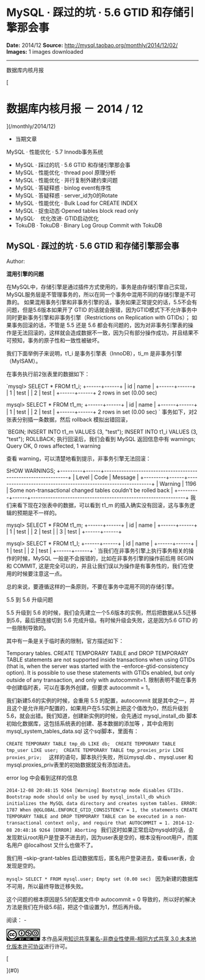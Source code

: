 # MySQL · 踩过的坑 · 5.6 GTID 和存储引擎那会事

**Date:** 2014/12
**Source:** http://mysql.taobao.org/monthly/2014/12/02/
**Images:** 1 images downloaded

---

数据库内核月报

 [
 # 数据库内核月报 － 2014 / 12
 ](/monthly/2014/12)

 * 当期文章

 MySQL · 性能优化 · 5.7 Innodb事务系统
* MySQL · 踩过的坑 · 5.6 GTID 和存储引擎那会事
* MySQL · 性能优化 · thread pool 原理分析
* MySQL · 性能优化 · 并行复制外建约束问题
* MySQL · 答疑释惑 · binlog event有序性
* MySQL · 答疑释惑 · server_id为0的Rotate
* MySQL · 性能优化 · Bulk Load for CREATE INDEX
* MySQL · 捉虫动态·Opened tables block read only
* MySQL·　优化改进· GTID启动优化
* TokuDB · TokuDB · Binary Log Group Commit with TokuDB

 ## MySQL · 踩过的坑 · 5.6 GTID 和存储引擎那会事 
 Author: 

 **混用引擎的问题**

在MySQL中，存储引擎是通过插件方式使用的，事务是由存储引擎自己实现，MySQL服务层是不管理事务的，所以在同一个事务中混用不同的存储引擎是不可靠的。 如果混用事务引擎和非事务引擎的话，事务如果正常提交的话，5.5不会有问题，但是5.6版本如果开了 GTID 的话就会报错，因为GTID模式下不允许事务中同时更新事务引擎和非事务引擎（Restrictions on Replication with GTIDs）； 如果事务回滚的话，不管是 5.5 还是 5.6 都会有问题的，因为对非事务引擎表的操作是无法回滚的，这样就会造成数据不一致，因为只有部分操作成功，并且结果不可预知，事务的原子性和一致性被破坏。

我们下面举例子来说明，t1_i 是事务引擎表（InnoDB），ti_m 是非事务引擎（MyISAM）。

在事务执行前2张表里的数据如下：

`mysql> SELECT * FROM t1_i;
+------+------+
| id | name |
+------+------+
| 1 | test |
| 2 | test |
+------+------+
2 rows in set (0.00 sec)

mysql> SELECT * FROM t1_m;
+------+------+
| id | name |
+------+------+
| 1 | test |
| 2 | test |
+------+------+
2 rows in set (0.00 sec)
`
事务如下，对2张表分别插一条数据，然后 rollback 模拟出错回滚，

`BEGIN;
INSERT INTO t1_m VALUES (3, "test");
INSERT INTO t1_i VALUES (3, "test");
ROLLBACK;
执行回滚后，我们会看到 MySQL 返回信息中有 warnings;
Query OK, 0 rows affected, 1 warning

查看 warning，可以清楚地看到提示，非事务引擎无法回滚：

SHOW WARNINGS;
+---------+------+---------------------------------------------------------------+
| Level | Code | Message |
+---------+------+---------------------------------------------------------------+
| Warning | 1196 | Some non-transactional changed tables couldn't be rolled back |
+---------+------+---------------------------------------------------------------+
我们来看下现在2张表中的数据，可以看到 t1_m 的插入确实没有回滚，这与事务逻辑的预期是不一样的。

mysql> SELECT * FROM t1_m;
+------+------+
| id | name |
+------+------+
| 1 | test |
| 2 | test |
| 3 | test |
+------+------+

mysql> SELECT * FROM t1_I;
+------+------+
| id | name |
+------+------+
| 1 | test |
| 2 | test |
+------+------+
`
当我们在非事务引擎上执行事务相关的操作的时候，MySQL 一般是不会报错的，比如在非事务引擎的操作前后用 BEGIN 和 COMMIT, 这是完全可以的，并且让我们误以为操作是有事务性的，我们在使用的时候要注意这一点。

总的来说，要遵循这样的一条原则，不要在事务中混用不同的存储引擎。

5.5 到 5.6 升级问题

5.5 升级到 5.6 的时候，我们会先建立一个5.6版本的实例，然后把数据从5.5迁移到5.6，最后把连接切到 5.6 完成升级。有时候升级会失败，这是因为5.6 GTID 的一些限制导致的。

其中有一条是关于临时表的限制，官方描述如下：

 Temporary tables. CREATE TEMPORARY TABLE and DROP TEMPORARY TABLE statements are not supported inside transactions when using GTIDs (that is, when the server was started with the –enforce-gtid-consistency option). It is possible to use these statements with GTIDs enabled, but only outside of any transaction, and only with autocommit=1.
限制表明不能在事务中创建临时表，可以在事务外创建，但要求 autocommit = 1。

我们新建5.6的实例的时候，会重用 5.5 的配置，autocommit 就是其中之一，并且这个是允许用户配置的，如果用户在5.5实例上把这个值改为0，然后升级到5.6，就会出错。我们知道，创建新实例的时候，会先通过 mysql_install_db 脚本初始化数据库，这包括系统表的创建、基本数据的添加等 ，其中会用到 mysql_system_tables_data.sql 这个sql脚本，里面有：

`CREATE TEMPORARY TABLE tmp_db LIKE db; 
CREATE TEMPORARY TABLE tmp_user LIKE user; 
CREATE TEMPORARY TABLE tmp_proxies_priv LIKE proxies_priv; 
`
这样的语句，脚本执行失败，所以mysql.db 、mysql.user 和 mysql.proxies_priv表里的初始数据就没有添加进去。

error log 中会看到这样的信息

`2014-12-08 20:48:15 9264 [Warning] Bootstrap mode disables GTIDs. Bootstrap mode should only be used by mysql_install_db which initializes the MySQL data directory and creates system tables. ERROR: 1787 When @@GLOBAL.ENFORCE_GTID_CONSISTENCY = 1, the statements CREATE TEMPORARY TABLE and DROP TEMPORARY TABLE can be executed in a non-transactional context only, and require that AUTOCOMMIT = 1. 2014-12-08 20:48:16 9264 [ERROR] Aborting
`
我们这时如果正常启动mysqld的话，会发现默认root用户是登录不进去的，因为user表是空的，根本没有root用户，而匿名用户 @localhost 又什么也做不了。

我们用 –skip-grant-tables 启动数据库后，匿名用户登录进去，查看user表，会发现是空的。

`mysql> SELECT * FROM mysql.user;
Empty set (0.00 sec)
`
因为新建的数据库不可用，所以最终导致迁移失败。

这个问题的根本原因是5.5的配置文件中 autocommit = 0 导致的，所以好的解决方法是我们在升级5.6前，把这个值设置为1，然后再升级。

 阅读： - 

[![知识共享许可协议](.img/8232d49bd3e9_88x31.png)](http://creativecommons.org/licenses/by-nc-sa/3.0/)
本作品采用[知识共享署名-非商业性使用-相同方式共享 3.0 未本地化版本许可协议](http://creativecommons.org/licenses/by-nc-sa/3.0/)进行许可。

 [

 ](#0)